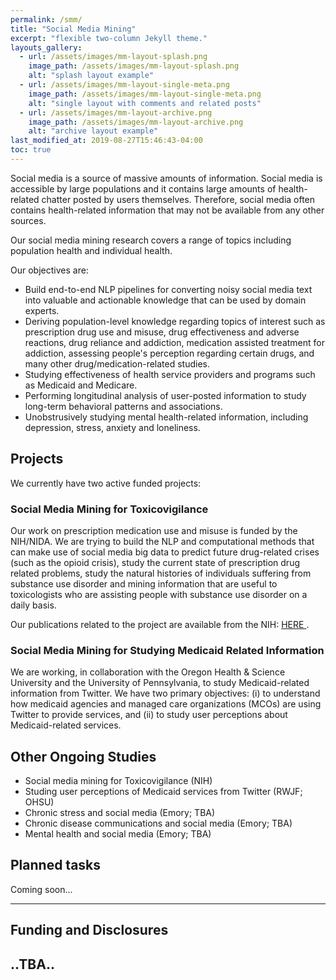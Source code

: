```yaml
---
permalink: /smm/
title: "Social Media Mining"
excerpt: "flexible two-column Jekyll theme."
layouts_gallery:
  - url: /assets/images/mm-layout-splash.png
    image_path: /assets/images/mm-layout-splash.png
    alt: "splash layout example"
  - url: /assets/images/mm-layout-single-meta.png
    image_path: /assets/images/mm-layout-single-meta.png
    alt: "single layout with comments and related posts"
  - url: /assets/images/mm-layout-archive.png
    image_path: /assets/images/mm-layout-archive.png
    alt: "archive layout example"
last_modified_at: 2019-08-27T15:46:43-04:00
toc: true
---
```

Social media is a source of massive amounts of information. Social media is accessible by large populations and it contains large amounts of health-related chatter posted by users themselves. Therefore, social media often contains health-related information that may not be available from any other sources.

Our social media mining research covers a range of topics including population health and individual health. 

Our objectives are:
- Build end-to-end NLP pipelines for converting noisy social media text into valuable and actionable knowledge that can be used by domain experts.
- Deriving population-level knowledge regarding topics of interest such as prescription drug use and misuse, drug effectiveness and adverse reactions, drug reliance and addiction, medication assisted treatment for addiction, assessing people's perception regarding certain drugs, and many other drug/medication-related studies.
- Studying effectiveness of health service providers and programs such as Medicaid and Medicare.
- Performing longitudinal analysis of user-posted information to study long-term behavioral patterns and associations.
- Unobstrusively studying mental health-related information, including depression, stress, anxiety and loneliness.

## Projects 

We currently have two active funded projects: 

### Social Media Mining for Toxicovigilance
Our work on prescription medication use and misuse is funded by the NIH/NIDA. We are trying to build the NLP and computational methods that can make use of social media big data to predict future drug-related crises (such as the opioid crisis), study the current state of prescription drug related problems, study the natural histories of individuals suffering from substance use disorder and mining information that are useful to toxicologists who are assisting people with substance use disorder on a daily basis. 

Our publications related to the project are available from the NIH: <a href="https://projectreporter.nih.gov/project_info_results.cfm?aid=9577760&icde=47853524"> HERE </a>.

### Social Media Mining for Studying Medicaid Related Information
We are working, in collaboration with the Oregon Health & Science University and the University of Pennsylvania, to study Medicaid-related information from Twitter. We have two primary objectives: (i) to understand how medicaid agencies and managed care organizations (MCOs) are using Twitter to provide services, and (ii) to study user perceptions about Medicaid-related services.

## Other Ongoing Studies
<ul>
<li /> Social media mining for Toxicovigilance (NIH)
<li /> Studing user perceptions of Medicaid services from Twitter (RWJF; OHSU) 
<li /> Chronic stress and social media (Emory; TBA)
<li /> Chronic disease communications and social media (Emory; TBA)
<li /> Mental health and social media (Emory; TBA)

</ul>

<!-- - Bundled as a "theme gem" for easier install/upgrading.
- Compatible with GitHub Pages.
- Support for Jekyll's built-in Sass/SCSS preprocessor.
- Nine different skins (color variations).
- Several responsive layout options (single, archive index, search, splash, and paginated home page).
- Optimized for search engines with support for [Twitter Cards](https://dev.twitter.com/cards/overview) and [Open Graph](http://ogp.me/) data
- Optional [header images](https://mmistakes.github.io/minimal-mistakes/docs/layouts/#headers), [custom sidebars](https://mmistakes.github.io/minimal-mistakes/docs/layouts/#sidebars), [table of contents](https://mmistakes.github.io/minimal-mistakes/docs/helpers/#table-of-contents), [galleries](https://mmistakes.github.io/minimal-mistakes/docs/helpers/#gallery), related posts, [breadcrumb links](https://mmistakes.github.io/minimal-mistakes/docs/configuration/#breadcrumb-navigation-beta), [navigation lists](https://mmistakes.github.io/minimal-mistakes/docs/helpers/#navigation-list), and more.
- Commenting support (powered by [Disqus](https://disqus.com/), [Facebook](https://developers.facebook.com/docs/plugins/comments), [Discourse](https://www.discourse.org/), [utterances](https://utteranc.es/), static-based via [Staticman v1 and v2](https://staticman.net/), and custom).
- [Google Analytics](https://www.google.com/analytics/) support.
- UI localized text in English (default), Brazilian Portuguese (Português brasileiro), Catalan, Chinese, Danish, Dutch, French (Français), German (Deutsch), Greek, Hindi (हिंदी), Hungarian, Indonesian, Italian (Italiano), Japanese, Korean, Malayalam, Nepali (Nepalese), Persian (فارسی), Polish, Punjabi (ਪੰਜਾਬੀ), Romanian, Russian, Slovak, Spanish (Español), Swedish, Thai, Turkish (Türkçe), and Vietnamese. -->

## Planned tasks

Coming soon...

<!-- | Name                                        | Description                                           |
| ------------------------------------------- | ----------------------------------------------------- |
| [Post with Header Image][header-image-post] | A post with a large header image. |
| [HTML Tags and Formatting Post][html-tags-post] | A variety of common markup showing how the theme styles them. |
| [Syntax Highlighting Post][syntax-post] | Post displaying highlighted code. |
| [Post with a Gallery][gallery-post] | A post showing several images wrapped in `<figure>` elements. |
| [Sample Collection Page][sample-collection] | Single page from a collection. |
| [Categories Archive][categories-archive] | Posts grouped by category. |
| [Tags Archive][tags-archive] | Posts grouped by tag. |

For even more demo pages check the [posts archive][year-archive].

[sample-collection]: {{ "/recipes/chocolate-chip-cookies/" | relative_url }}
[categories-archive]: {{ "/categories/" | relative_url }}
[tags-archive]: {{ "/tags/" | relative_url }}
[year-archive]: {{ "/year-archive/" | relative_url }} -->
---

## Funding and Disclosures

..TBA..
---
